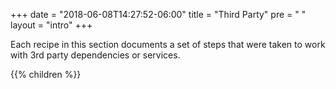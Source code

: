 +++
date = "2018-06-08T14:27:52-06:00"
title = "Third Party"
pre = "<i class='fa fa-database'></i> "
layout = "intro"
+++

Each recipe in this section documents a set of steps that were taken to work with 3rd party dependencies or services.

{{% children  %}}
